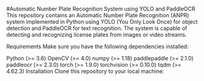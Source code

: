 #Automatic Number Plate Recognition System using YOLO and PaddleOCR
This repository contains an Automatic Number Plate Recognition (ANPR) system implemented in Python using YOLO (You Only Look Once) for object detection and PaddleOCR for text recognition. The system is capable of detecting and recognizing license plates from images or video streams.

Requirements
Make sure you have the following dependencies installed:

Python (>= 3.6)
OpenCV (>= 4.0)
numpy (>= 1.18)
paddlepaddle (>= 2.1.0)
paddleocr (>= 2.3.0)
torch (>= 1.9.0)
torchvision (>= 0.10.0)
tqdm (>= 4.62.3)
Installation
Clone this repository to your local machine:
